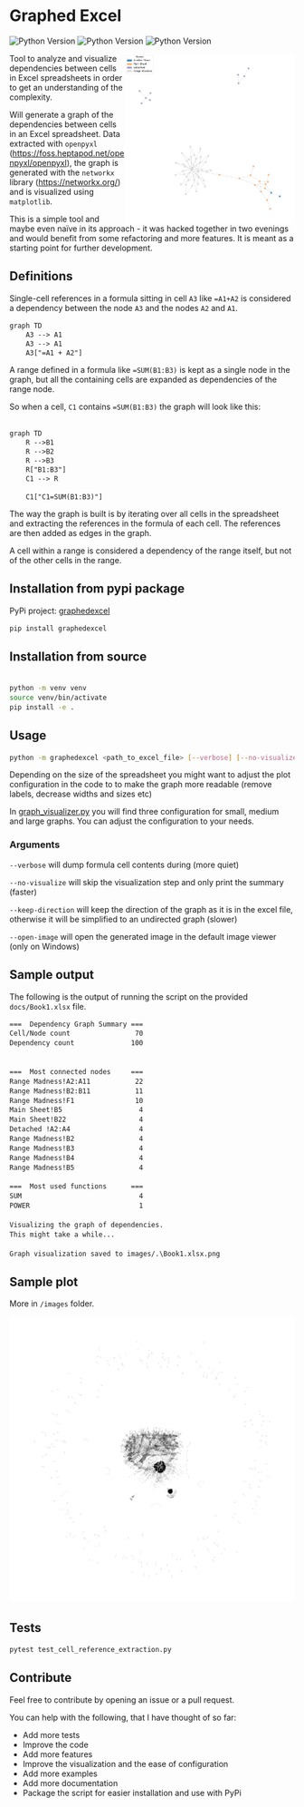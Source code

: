 # Graphed Excel

![Python Version](https://img.shields.io/badge/python-3.10-blue) ![Python Version](https://img.shields.io/badge/python-3.11-blue) ![Python Version](https://img.shields.io/badge/python-3.12-blue)

<img src="docs/images/Book1.xlsx.png" align="right" width="300" alt="Plot from Example Book1.xlsx file">

Tool to analyze and visualize dependencies between cells in Excel spreadsheets in order to get an understanding of the complexity.

Will generate a graph of the dependencies between cells in an Excel spreadsheet. Data extracted with `openpyxl` (<https://foss.heptapod.net/openpyxl/openpyxl>), the graph is generated with the `networkx` library (<https://networkx.org/>) and is visualized using `matplotlib`.

This is a simple tool and maybe even naïve in its approach - it was hacked together in two evenings and would benefit from some refactoring and more features. It is meant as a starting point for further development.
<br clear="right"/>

## Definitions

Single-cell references in a formula sitting in cell `A3` like `=A1+A2` is considered a dependency between the node `A3` and the nodes `A2` and `A1`.

```mermaid
graph TD
    A3 --> A1
    A3 --> A1
    A3["=A1 + A2"]
```

A range defined in a formula like `=SUM(B1:B3)` is kept as a single node in the graph, but all the containing cells are expanded as dependencies of the range node.

So when a cell, `C1` contains `=SUM(B1:B3)` the graph will look like this:

```mermaid

graph TD
    R -->B1
    R -->B2
    R -->B3
    R["B1:B3"]
    C1 --> R

    C1["C1=SUM(B1:B3)"]

```

The way the graph is built is by iterating over all cells in the spreadsheet and extracting the references in the formula of each cell. The references are then added as edges in the graph.

A cell within a range is considered a dependency of the range itself, but not of the other cells in the range.

## Installation from pypi package

PyPi project: [graphedexcel](https://pypi.org/project/graphedexcel/)

```bash
pip install graphedexcel
```

## Installation from source

```bash

python -m venv venv
source venv/bin/activate
pip install -e .
```

## Usage

```bash
python -m graphedexcel <path_to_excel_file> [--verbose] [--no-visualize] [--keep-direction] [--open-image]
```

Depending on the size of the spreadsheet you might want to adjust the plot configuration in the code to to make the graph more readable (remove labels, decrease widths and sizes etc)

In [graph_visualizer.py](src/graph_visualizer.py) you will find three configuration for small, medium and large graphs. You can adjust the configuration to your needs.

### Arguments

`--verbose` will dump formula cell contents during (more quiet)

`--no-visualize` will skip the visualization step and only print the summary (faster)

`--keep-direction` will keep the direction of the graph as it is in the excel file, otherwise it will be simplified to an undirected graph (slower)

`--open-image` will open the generated image in the default image viewer (only on Windows)

## Sample output

The following is the output of running the script on the provided `docs/Book1.xlsx` file.

```bash
===  Dependency Graph Summary ===
Cell/Node count                70
Dependency count              100


===  Most connected nodes     ===
Range Madness!A2:A11           22
Range Madness!B2:B11           11
Range Madness!F1               10
Main Sheet!B5                   4
Main Sheet!B22                  4
Detached !A2:A4                 4
Range Madness!B2                4
Range Madness!B3                4
Range Madness!B4                4
Range Madness!B5                4

===  Most used functions      ===
SUM                             4
POWER                           1

Visualizing the graph of dependencies.
This might take a while...

Graph visualization saved to images/.\Book1.xlsx.png
```

## Sample plot

More in `/images` folder.

![Sample graph](docs/images/simplified_1.xlsx5.png)

## Tests

```bash
pytest test_cell_reference_extraction.py
```

## Contribute

Feel free to contribute by opening an issue or a pull request.

You can help with the following, that I have thought of so far:

- Add more tests
- Improve the code
- Add more features
- Improve the visualization and the ease of configuration
- Add more examples
- Add more documentation
- Package the script for easier installation and use with PyPi
